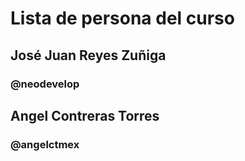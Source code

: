 # Lista de persona del curso

## José Juan Reyes Zuñiga
### @neodevelop

## Angel Contreras Torres
### @angelctmex